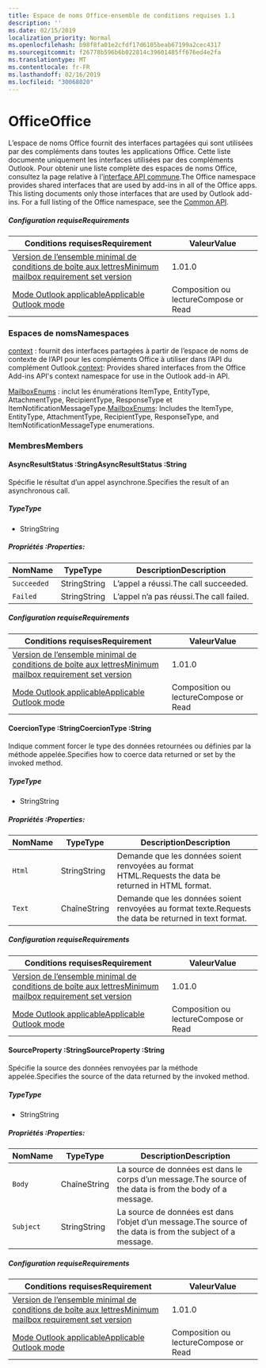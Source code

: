 ```yaml
---
title: Espace de noms Office-ensemble de conditions requises 1.1
description: ''
ms.date: 02/15/2019
localization_priority: Normal
ms.openlocfilehash: b98f8fa01e2cfdf17d6105beab67199a2cec4317
ms.sourcegitcommit: f26778b596b6b022814c39601485ff676ed4e2fa
ms.translationtype: MT
ms.contentlocale: fr-FR
ms.lasthandoff: 02/16/2019
ms.locfileid: "30068020"
---
```

# <a name="office"></a><span data-ttu-id="61d7a-102">Office</span><span class="sxs-lookup"><span data-stu-id="61d7a-102">Office</span></span>

<span data-ttu-id="61d7a-p101">L’espace de noms Office fournit des interfaces partagées qui sont utilisées par des compléments dans toutes les applications Office. Cette liste documente uniquement les interfaces utilisées par des compléments Outlook. Pour obtenir une liste complète des espaces de noms Office, consultez la page relative à l’[interface API commune](/javascript/api/office).</span><span class="sxs-lookup"><span data-stu-id="61d7a-p101">The Office namespace provides shared interfaces that are used by add-ins in all of the Office apps. This listing documents only those interfaces that are used by Outlook add-ins. For a full listing of the Office namespace, see the [Common API](/javascript/api/office).</span></span>

##### <a name="requirements"></a><span data-ttu-id="61d7a-105">Configuration requise</span><span class="sxs-lookup"><span data-stu-id="61d7a-105">Requirements</span></span>

|<span data-ttu-id="61d7a-106">Conditions requises</span><span class="sxs-lookup"><span data-stu-id="61d7a-106">Requirement</span></span>| <span data-ttu-id="61d7a-107">Valeur</span><span class="sxs-lookup"><span data-stu-id="61d7a-107">Value</span></span>|
|---|---|
|[<span data-ttu-id="61d7a-108">Version de l’ensemble minimal de conditions de boîte aux lettres</span><span class="sxs-lookup"><span data-stu-id="61d7a-108">Minimum mailbox requirement set version</span></span>](/office/dev/add-ins/reference/requirement-sets/outlook-api-requirement-sets)| <span data-ttu-id="61d7a-109">1.0</span><span class="sxs-lookup"><span data-stu-id="61d7a-109">1.0</span></span>|
|[<span data-ttu-id="61d7a-110">Mode Outlook applicable</span><span class="sxs-lookup"><span data-stu-id="61d7a-110">Applicable Outlook mode</span></span>](https://docs.microsoft.com/outlook/add-ins/#extension-points)| <span data-ttu-id="61d7a-111">Composition ou lecture</span><span class="sxs-lookup"><span data-stu-id="61d7a-111">Compose or Read</span></span>|

### <a name="namespaces"></a><span data-ttu-id="61d7a-112">Espaces de noms</span><span class="sxs-lookup"><span data-stu-id="61d7a-112">Namespaces</span></span>

<span data-ttu-id="61d7a-113">[context](office.context.md) : fournit des interfaces partagées à partir de l’espace de noms de contexte de l’API pour les compléments Office à utiliser dans l’API du complément Outlook.</span><span class="sxs-lookup"><span data-stu-id="61d7a-113">[context](office.context.md): Provides shared interfaces from the Office Add-ins API's context namespace for use in the Outlook add-in API.</span></span>

<span data-ttu-id="61d7a-114">[MailboxEnums](/javascript/api/outlook_1_1/office.mailboxenums.attachmenttype) : inclut les énumérations ItemType, EntityType, AttachmentType, RecipientType, ResponseType et ItemNotificationMessageType.</span><span class="sxs-lookup"><span data-stu-id="61d7a-114">[MailboxEnums](/javascript/api/outlook_1_1/office.mailboxenums.attachmenttype): Includes the ItemType, EntityType, AttachmentType, RecipientType, ResponseType, and ItemNotificationMessageType enumerations.</span></span>

### <a name="members"></a><span data-ttu-id="61d7a-115">Membres</span><span class="sxs-lookup"><span data-stu-id="61d7a-115">Members</span></span>

####  <a name="asyncresultstatus-string"></a><span data-ttu-id="61d7a-116">AsyncResultStatus :String</span><span class="sxs-lookup"><span data-stu-id="61d7a-116">AsyncResultStatus :String</span></span>

<span data-ttu-id="61d7a-117">Spécifie le résultat d’un appel asynchrone.</span><span class="sxs-lookup"><span data-stu-id="61d7a-117">Specifies the result of an asynchronous call.</span></span>

##### <a name="type"></a><span data-ttu-id="61d7a-118">Type</span><span class="sxs-lookup"><span data-stu-id="61d7a-118">Type</span></span>

*   <span data-ttu-id="61d7a-119">String</span><span class="sxs-lookup"><span data-stu-id="61d7a-119">String</span></span>

##### <a name="properties"></a><span data-ttu-id="61d7a-120">Propriétés :</span><span class="sxs-lookup"><span data-stu-id="61d7a-120">Properties:</span></span>

|<span data-ttu-id="61d7a-121">Nom</span><span class="sxs-lookup"><span data-stu-id="61d7a-121">Name</span></span>| <span data-ttu-id="61d7a-122">Type</span><span class="sxs-lookup"><span data-stu-id="61d7a-122">Type</span></span>| <span data-ttu-id="61d7a-123">Description</span><span class="sxs-lookup"><span data-stu-id="61d7a-123">Description</span></span>|
|---|---|---|
|`Succeeded`| <span data-ttu-id="61d7a-124">String</span><span class="sxs-lookup"><span data-stu-id="61d7a-124">String</span></span>|<span data-ttu-id="61d7a-125">L’appel a réussi.</span><span class="sxs-lookup"><span data-stu-id="61d7a-125">The call succeeded.</span></span>|
|`Failed`| <span data-ttu-id="61d7a-126">String</span><span class="sxs-lookup"><span data-stu-id="61d7a-126">String</span></span>|<span data-ttu-id="61d7a-127">L’appel n’a pas réussi.</span><span class="sxs-lookup"><span data-stu-id="61d7a-127">The call failed.</span></span>|

##### <a name="requirements"></a><span data-ttu-id="61d7a-128">Configuration requise</span><span class="sxs-lookup"><span data-stu-id="61d7a-128">Requirements</span></span>

|<span data-ttu-id="61d7a-129">Conditions requises</span><span class="sxs-lookup"><span data-stu-id="61d7a-129">Requirement</span></span>| <span data-ttu-id="61d7a-130">Valeur</span><span class="sxs-lookup"><span data-stu-id="61d7a-130">Value</span></span>|
|---|---|
|[<span data-ttu-id="61d7a-131">Version de l’ensemble minimal de conditions de boîte aux lettres</span><span class="sxs-lookup"><span data-stu-id="61d7a-131">Minimum mailbox requirement set version</span></span>](/office/dev/add-ins/reference/requirement-sets/outlook-api-requirement-sets)| <span data-ttu-id="61d7a-132">1.0</span><span class="sxs-lookup"><span data-stu-id="61d7a-132">1.0</span></span>|
|[<span data-ttu-id="61d7a-133">Mode Outlook applicable</span><span class="sxs-lookup"><span data-stu-id="61d7a-133">Applicable Outlook mode</span></span>](https://docs.microsoft.com/outlook/add-ins/#extension-points)| <span data-ttu-id="61d7a-134">Composition ou lecture</span><span class="sxs-lookup"><span data-stu-id="61d7a-134">Compose or Read</span></span>|

####  <a name="coerciontype-string"></a><span data-ttu-id="61d7a-135">CoercionType :String</span><span class="sxs-lookup"><span data-stu-id="61d7a-135">CoercionType :String</span></span>

<span data-ttu-id="61d7a-136">Indique comment forcer le type des données retournées ou définies par la méthode appelée.</span><span class="sxs-lookup"><span data-stu-id="61d7a-136">Specifies how to coerce data returned or set by the invoked method.</span></span>

##### <a name="type"></a><span data-ttu-id="61d7a-137">Type</span><span class="sxs-lookup"><span data-stu-id="61d7a-137">Type</span></span>

*   <span data-ttu-id="61d7a-138">String</span><span class="sxs-lookup"><span data-stu-id="61d7a-138">String</span></span>

##### <a name="properties"></a><span data-ttu-id="61d7a-139">Propriétés :</span><span class="sxs-lookup"><span data-stu-id="61d7a-139">Properties:</span></span>

|<span data-ttu-id="61d7a-140">Nom</span><span class="sxs-lookup"><span data-stu-id="61d7a-140">Name</span></span>| <span data-ttu-id="61d7a-141">Type</span><span class="sxs-lookup"><span data-stu-id="61d7a-141">Type</span></span>| <span data-ttu-id="61d7a-142">Description</span><span class="sxs-lookup"><span data-stu-id="61d7a-142">Description</span></span>|
|---|---|---|
|`Html`| <span data-ttu-id="61d7a-143">String</span><span class="sxs-lookup"><span data-stu-id="61d7a-143">String</span></span>|<span data-ttu-id="61d7a-144">Demande que les données soient renvoyées au format HTML.</span><span class="sxs-lookup"><span data-stu-id="61d7a-144">Requests the data be returned in HTML format.</span></span>|
|`Text`| <span data-ttu-id="61d7a-145">Chaîne</span><span class="sxs-lookup"><span data-stu-id="61d7a-145">String</span></span>|<span data-ttu-id="61d7a-146">Demande que les données soient renvoyées au format texte.</span><span class="sxs-lookup"><span data-stu-id="61d7a-146">Requests the data be returned in text format.</span></span>|

##### <a name="requirements"></a><span data-ttu-id="61d7a-147">Configuration requise</span><span class="sxs-lookup"><span data-stu-id="61d7a-147">Requirements</span></span>

|<span data-ttu-id="61d7a-148">Conditions requises</span><span class="sxs-lookup"><span data-stu-id="61d7a-148">Requirement</span></span>| <span data-ttu-id="61d7a-149">Valeur</span><span class="sxs-lookup"><span data-stu-id="61d7a-149">Value</span></span>|
|---|---|
|[<span data-ttu-id="61d7a-150">Version de l’ensemble minimal de conditions de boîte aux lettres</span><span class="sxs-lookup"><span data-stu-id="61d7a-150">Minimum mailbox requirement set version</span></span>](/office/dev/add-ins/reference/requirement-sets/outlook-api-requirement-sets)| <span data-ttu-id="61d7a-151">1.0</span><span class="sxs-lookup"><span data-stu-id="61d7a-151">1.0</span></span>|
|[<span data-ttu-id="61d7a-152">Mode Outlook applicable</span><span class="sxs-lookup"><span data-stu-id="61d7a-152">Applicable Outlook mode</span></span>](https://docs.microsoft.com/outlook/add-ins/#extension-points)| <span data-ttu-id="61d7a-153">Composition ou lecture</span><span class="sxs-lookup"><span data-stu-id="61d7a-153">Compose or Read</span></span>|

####  <a name="sourceproperty-string"></a><span data-ttu-id="61d7a-154">SourceProperty :String</span><span class="sxs-lookup"><span data-stu-id="61d7a-154">SourceProperty :String</span></span>

<span data-ttu-id="61d7a-155">Spécifie la source des données renvoyées par la méthode appelée.</span><span class="sxs-lookup"><span data-stu-id="61d7a-155">Specifies the source of the data returned by the invoked method.</span></span>

##### <a name="type"></a><span data-ttu-id="61d7a-156">Type</span><span class="sxs-lookup"><span data-stu-id="61d7a-156">Type</span></span>

*   <span data-ttu-id="61d7a-157">String</span><span class="sxs-lookup"><span data-stu-id="61d7a-157">String</span></span>

##### <a name="properties"></a><span data-ttu-id="61d7a-158">Propriétés :</span><span class="sxs-lookup"><span data-stu-id="61d7a-158">Properties:</span></span>

|<span data-ttu-id="61d7a-159">Nom</span><span class="sxs-lookup"><span data-stu-id="61d7a-159">Name</span></span>| <span data-ttu-id="61d7a-160">Type</span><span class="sxs-lookup"><span data-stu-id="61d7a-160">Type</span></span>| <span data-ttu-id="61d7a-161">Description</span><span class="sxs-lookup"><span data-stu-id="61d7a-161">Description</span></span>|
|---|---|---|
|`Body`| <span data-ttu-id="61d7a-162">Chaîne</span><span class="sxs-lookup"><span data-stu-id="61d7a-162">String</span></span>|<span data-ttu-id="61d7a-163">La source de données est dans le corps d’un message.</span><span class="sxs-lookup"><span data-stu-id="61d7a-163">The source of the data is from the body of a message.</span></span>|
|`Subject`| <span data-ttu-id="61d7a-164">String</span><span class="sxs-lookup"><span data-stu-id="61d7a-164">String</span></span>|<span data-ttu-id="61d7a-165">La source de données est dans l’objet d’un message.</span><span class="sxs-lookup"><span data-stu-id="61d7a-165">The source of the data is from the subject of a message.</span></span>|

##### <a name="requirements"></a><span data-ttu-id="61d7a-166">Configuration requise</span><span class="sxs-lookup"><span data-stu-id="61d7a-166">Requirements</span></span>

|<span data-ttu-id="61d7a-167">Conditions requises</span><span class="sxs-lookup"><span data-stu-id="61d7a-167">Requirement</span></span>| <span data-ttu-id="61d7a-168">Valeur</span><span class="sxs-lookup"><span data-stu-id="61d7a-168">Value</span></span>|
|---|---|
|[<span data-ttu-id="61d7a-169">Version de l’ensemble minimal de conditions de boîte aux lettres</span><span class="sxs-lookup"><span data-stu-id="61d7a-169">Minimum mailbox requirement set version</span></span>](/office/dev/add-ins/reference/requirement-sets/outlook-api-requirement-sets)| <span data-ttu-id="61d7a-170">1.0</span><span class="sxs-lookup"><span data-stu-id="61d7a-170">1.0</span></span>|
|[<span data-ttu-id="61d7a-171">Mode Outlook applicable</span><span class="sxs-lookup"><span data-stu-id="61d7a-171">Applicable Outlook mode</span></span>](https://docs.microsoft.com/outlook/add-ins/#extension-points)| <span data-ttu-id="61d7a-172">Composition ou lecture</span><span class="sxs-lookup"><span data-stu-id="61d7a-172">Compose or Read</span></span>|
